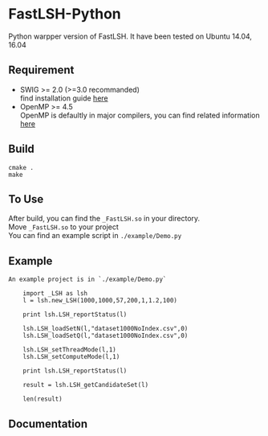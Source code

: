# FastLSH-Python
Python warpper version of FastLSH. It have been tested on Ubuntu 14.04, 16.04

## Requirement 
* SWIG >= 2.0 (>=3.0 recommanded)  
    find installation guide [here](http://www.swig.org/download.html)
* OpenMP >= 4.5  
    OpenMP is defaultly in major compilers, you can find related information [here](http://www.openmp.org/resources/openmp-compilers/)
    
## Build
    cmake .  
    make
## To Use
After build, you can find the `_FastLSH.so` in your directory.  
Move `_FastLSH.so` to your project   
You can find an example script in `./example/Demo.py` 

## Example
    An example project is in `./example/Demo.py`
    
        import _LSH as lsh
        l = lsh.new_LSH(1000,1000,57,200,1,1.2,100)
        
        print lsh.LSH_reportStatus(l)
        
        lsh.LSH_loadSetN(l,"dataset1000NoIndex.csv",0)
        lsh.LSH_loadSetQ(l,"dataset1000NoIndex.csv",0)
        
        lsh.LSH_setThreadMode(l,1)
        lsh.LSH_setComputeMode(l,1)
        
        print lsh.LSH_reportStatus(l)
        
        result = lsh.LSH_getCandidateSet(l)
        
        len(result)

## Documentation



